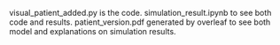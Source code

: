 visual_patient_added.py is the code. simulation_result.ipynb to see both code and results. patient_version.pdf generated by overleaf to see both model and explanations on simulation results.
